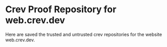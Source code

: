 # Crev Proof Repository for web.crev.dev

Here are saved the trusted and untrusted crev repositories for the website web.crev.dev.
